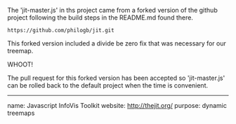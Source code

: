 The 'jit-master.js' in ths project came from a forked version of the github
project following the build steps in the README.md found there.

    https://github.com/philogb/jit.git

This forked version included a divide be zero fix that was necessary for our
treemap.

WHOOT!

The pull request for this forked version has been accepted so 'jit-master.js'
can be rolled back to the default project when the time is convenient.

---
name: Javascript InfoVis Toolkit
website: http://thejit.org/
purpose: dynamic treemaps
